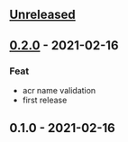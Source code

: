 
<a name="unreleased"></a>
## [Unreleased]


<a name="0.2.0"></a>
## [0.2.0] - 2021-02-16
### Feat
- acr name validation
- first release


<a name="0.1.0"></a>
## 0.1.0 - 2021-02-16

[Unreleased]: https://github.com/bcochofel/terraform-azurerm-acr/compare/0.2.0...HEAD
[0.2.0]: https://github.com/bcochofel/terraform-azurerm-acr/compare/0.1.0...0.2.0
